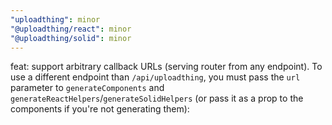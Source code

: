 ```yaml
---
"uploadthing": minor
"@uploadthing/react": minor
"@uploadthing/solid": minor
---
```


feat: support arbitrary callback URLs (serving router from any endpoint). To use a different endpoint than `/api/uploadthing`,
you must pass the `url` parameter to `generateComponents` and `generateReactHelpers`/`generateSolidHelpers` (or pass it as a prop to the components if you're not generating them):


